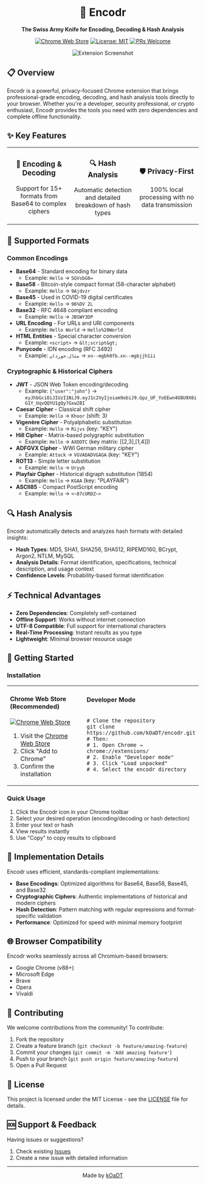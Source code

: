 <div align="center">
  
# 🔐 Encodr

**The Swiss Army Knife for Encoding, Decoding & Hash Analysis**

[![Chrome Web Store](https://img.shields.io/chrome-web-store/v/mbmknbmpajagofnlcaoajkgammegbblg.svg)](https://chromewebstore.google.com/detail/base64-converter/mbmknbmpajagofnlcaoajkgammegbblg)
[![License: MIT](https://img.shields.io/badge/License-MIT-blue.svg)](LICENSE)
[![PRs Welcome](https://img.shields.io/badge/PRs-welcome-brightgreen.svg)](https://github.com/kOaDT/encodr/pulls)

![Extension Screenshot](images/screenshot.png)

</div>

## 📋 Overview

Encodr is a powerful, privacy-focused Chrome extension that brings professional-grade encoding, decoding, and hash analysis tools directly to your browser. Whether you're a developer, security professional, or crypto enthusiast, Encodr provides the tools you need with zero dependencies and complete offline functionality.

## ✨ Key Features

<table>
  <tr>
    <td width="33%">
      <h3 align="center">🔄 Encoding & Decoding</h3>
      <p align="center">Support for 15+ formats from Base64 to complex ciphers</p>
    </td>
    <td width="33%">
      <h3 align="center">🔍 Hash Analysis</h3>
      <p align="center">Automatic detection and detailed breakdown of hash types</p>
    </td>
    <td width="33%">
      <h3 align="center">🛡️ Privacy-First</h3>
      <p align="center">100% local processing with no data transmission</p>
    </td>
  </tr>
</table>

## 🧰 Supported Formats

### Common Encodings
- **Base64** - Standard encoding for binary data
  - Example: `Hello` → `SGVsbG8=`
- **Base58** - Bitcoin-style compact format (58-character alphabet)
  - Example: `Hello` → `9Ajdvzr`
- **Base45** - Used in COVID-19 digital certificates
  - Example: `Hello` → `96%DV 2L`
- **Base32** - RFC 4648 compliant encoding
  - Example: `Hello` → `JBSWY3DP`
- **URL Encoding** - For URLs and URI components
  - Example: `Hello World` → `Hello%20World`
- **HTML Entities** - Special character conversion
  - Example: `<script>` → `&lt;script&gt;`
- **Punycode** - IDN encoding (RFC 3492)
  - Example: `مثال.جوردان` → `xn--mgbh0fb.xn--mgbjjh1ii`

### Cryptographic & Historical Ciphers
- **JWT** - JSON Web Token encoding/decoding
  - Example: `{"user":"john"}` → `eyJhbGciOiJIUzI1NiJ9.eyJ1c2VyIjoiam9obiJ9.Gpz_UF_YoEEwn4O8U9X0iG1Y_UqvQQYU1gQy7Gxw2BI`
- **Caesar Cipher** - Classical shift cipher
  - Example: `Hello` → `Khoor` (shift: 3)
- **Vigenère Cipher** - Polyalphabetic substitution
  - Example: `Hello` → `Rijvs` (key: "KEY")
- **Hill Cipher** - Matrix-based polygraphic substitution
  - Example: `Hello` → `AXDDTC` (key matrix: [[2,3],[1,4]])
- **ADFGVX Cipher** - WWI German military cipher
  - Example: `Attack` → `VGVADADVGAGA` (key: "KEY")
- **ROT13** - Simple letter substitution
  - Example: `Hello` → `Uryyb`
- **Playfair Cipher** - Historical digraph substitution (1854)
  - Example: `Hello` → `KGAA` (key: "PLAYFAIR")
- **ASCII85** - Compact PostScript encoding
  - Example: `Hello` → `<~87cURDZ~>`

## 🔍 Hash Analysis

Encodr automatically detects and analyzes hash formats with detailed insights:

- **Hash Types**: MD5, SHA1, SHA256, SHA512, RIPEMD160, BCrypt, Argon2, NTLM, MySQL
- **Analysis Details**: Format identification, specifications, technical description, and usage context
- **Confidence Levels**: Probability-based format identification

## ⚡ Technical Advantages

- **Zero Dependencies**: Completely self-contained
- **Offline Support**: Works without internet connection
- **UTF-8 Compatible**: Full support for international characters
- **Real-Time Processing**: Instant results as you type
- **Lightweight**: Minimal browser resource usage

## 🚀 Getting Started

### Installation

<table>
  <tr>
    <td width="60%">
      <h4>Chrome Web Store (Recommended)</h4>
      <p>
        <a href="https://chromewebstore.google.com/detail/base64-converter/mbmknbmpajagofnlcaoajkgammegbblg">
          <img src="https://img.shields.io/badge/Chrome%20Web%20Store-Add%20to%20Chrome-green" alt="Chrome Web Store" />
        </a>
      </p>
      <ol>
        <li>Visit the <a href="https://chromewebstore.google.com/detail/base64-converter/mbmknbmpajagofnlcaoajkgammegbblg">Chrome Web Store</a></li>
        <li>Click "Add to Chrome"</li>
        <li>Confirm the installation</li>
      </ol>
    </td>
    <td width="40%">
      <h4>Developer Mode</h4>
      <pre><code>
# Clone the repository
git clone https://github.com/kOaDT/encodr.git
# Then:
# 1. Open Chrome → chrome://extensions/
# 2. Enable "Developer mode"
# 3. Click "Load unpacked"
# 4. Select the encodr directory
      </code></pre>
    </td>
  </tr>
</table>

### Quick Usage

1. Click the Encodr icon in your Chrome toolbar
2. Select your desired operation (encoding/decoding or hash detection)
3. Enter your text or hash
4. View results instantly
5. Use "Copy" to copy results to clipboard

## 🧩 Implementation Details

Encodr uses efficient, standards-compliant implementations:

- **Base Encodings**: Optimized algorithms for Base64, Base58, Base45, and Base32
- **Cryptographic Ciphers**: Authentic implementations of historical and modern ciphers
- **Hash Detection**: Pattern matching with regular expressions and format-specific validation
- **Performance**: Optimized for speed with minimal memory footprint

## 🌐 Browser Compatibility

Encodr works seamlessly across all Chromium-based browsers:

- Google Chrome (v88+)
- Microsoft Edge
- Brave
- Opera
- Vivaldi

## 🤝 Contributing

We welcome contributions from the community! To contribute:

1. Fork the repository
2. Create a feature branch (`git checkout -b feature/amazing-feature`)
3. Commit your changes (`git commit -m 'Add amazing feature'`)
4. Push to your branch (`git push origin feature/amazing-feature`)
5. Open a Pull Request

## 📄 License

This project is licensed under the MIT License - see the [LICENSE](LICENSE) file for details.

## 🆘 Support & Feedback

Having issues or suggestions?

1. Check existing [Issues](https://github.com/kOaDT/encodr/issues)
2. Create a new issue with detailed information

---

<div align="center">
  <p>Made by <a href="https://github.com/kOaDT">kOaDT</a></p>
</div>